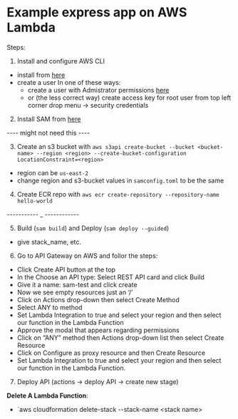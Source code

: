 # Example express app on AWS Lambda

Steps:

1. Install and configure AWS CLI
- install from [here](https://docs.aws.amazon.com/cli/latest/userguide/getting-started-install.html)
- create a user In one of these ways:
    - create a user with Admistrator permissions [here](`https://us-east-1.console.aws.amazon.com/iamv2/home?region=us-east-1&skipRegion=true#/users)
    - or (the less correct way) create access key for root user from top left corner drop menu -> security credentials

2. Install SAM from [here](https://docs.aws.amazon.com/serverless-application-model/latest/developerguide/install-sam-cli.html)

---- might not need this ----

3. Create an s3 bucket with `aws s3api create-bucket --bucket <bucket-name> --region <region> --create-bucket-configuration LocationConstraint=<region>`
- region can be `us-east-2`
- change region and s3-bucket values in `samconfig.toml` to be the same

4. Create ECR repo with `aws ecr create-repository --repository-name hello-world`

----------- _ ------------

5. Build (`sam build`) and Deploy (`sam deploy --guided`)
- give stack_name, etc.

6. Go to API Gateway on AWS and follor the steps:
- Click Create API button at the top
- In the Choose an API type: Select REST API card and click Build
- Give it a name: sam-test and click create
- Now we see empty resources just an ‘/’
- Click on Actions drop-down then select Create Method
- Select ANY to method
- Set Lambda Integration to true and select your region and then select our function in the Lambda Function
- Approve the modal that appears regarding permissions
- Click on “ANY” method then Actions drop-down list then select Create Resource
- Click on Configure as proxy resource and then Create Resource
- Set Lambda Integration to true and select your region and then select our function in the Lambda Function.

7. Deploy API (actions -> deploy API -> create new stage)


**Delete A Lambda Function**:
- `aws cloudformation delete-stack --stack-name \<stack name\>